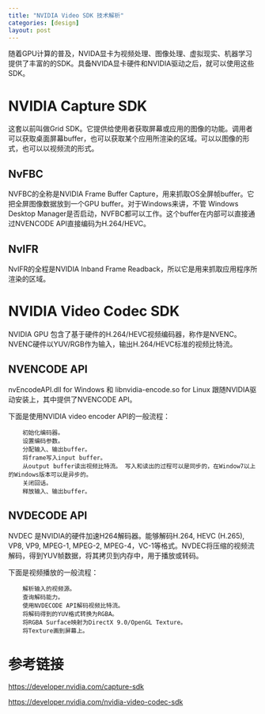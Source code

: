 ```yaml
---
title: "NVIDIA Video SDK 技术解析"
categories: [design]
layout: post
---
```


随着GPU计算的普及，NVIDA显卡为视频处理、图像处理、虚拟现实、机器学习提供了丰富的的SDK。具备NVIDA显卡硬件和NVIDIA驱动之后，就可以使用这些SDK。

# NVIDIA Capture SDK

这套以前叫做Grid SDK。它提供给使用者获取屏幕或应用的图像的功能。调用者可以获取桌面屏幕buffer，也可以获取某个应用所渲染的区域。可以以图像的形式，也可以以视频流的形式。


## NvFBC

NVFBC的全称是NVIDIA Frame Buffer Capture，用来抓取OS全屏帧buffer。它把全屏图像数据放到一个GPU buffer。对于Windows来讲，不管 Windows Desktop Manager是否启动，NVFBC都可以工作。这个buffer在内部可以直接通过NVENCODE API直接编码为H.264/HEVC。


## NvIFR

NvIFR的全程是NVIDIA Inband Frame Readback，所以它是用来抓取应用程序所渲染的区域。


# NVIDIA Video Codec SDK


NVIDIA GPU 包含了基于硬件的H.264/HEVC视频编码器，称作是NVENC。NVENC硬件以YUV/RGB作为输入，输出H.264/HEVC标准的视频比特流。

## NVENCODE API

nvEncodeAPI.dll for Windows 和 libnvidia-encode.so for Linux 跟随NVIDIA驱动安装上，其中提供了NVENCODE API。

下面是使用NVIDIA video encoder API的一般流程：

		初始化编码器。
		设置编码参数。
		分配输入、输出buffer。
		将frame写入input buffer。
		从output buffer读出视频比特流。 写入和读出的过程可以是同步的，在Window7以上的Windows版本可以是异步的。
		关闭回话。
		释放输入、输出buffer。


## NVDECODE API

NVDEC 是NVIDIA的硬件加速H264解码器。能够解码H.264, HEVC (H.265), VP8, VP9, MPEG-1, MPEG-2, MPEG-4，VC-1等格式。NVDEC将压缩的视频流解码，得到YUV帧数据，将其拷贝到内存中，用于播放或转码。


下面是视频播放的一般流程：

		解析输入的视频源。
		查询解码能力。
		使用NVDECODE API解码视频比特流。
		将解码得到的YUV格式转换为RGBA。
		将RGBA Surface映射为DirectX 9.0/OpenGL Texture。
		将Texture画到屏幕上。


# 参考链接

https://developer.nvidia.com/capture-sdk

https://developer.nvidia.com/nvidia-video-codec-sdk


<!--
这里是注释区

```
print "hello"
```

***Stronger***

{% highlight python %}
print "hello, Lucky!"
{% endhighlight %}

![My image]({{ site.baseurl }}/images/emule.png)

My Github is [here][mygithub].
[mygithub]: https://github.com/lucky521

-->